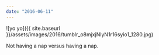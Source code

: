 ```yaml
---
date: "2016-06-11"
---
```


![yo yo]({{ site.baseurl }}/assets/images/2016/tumblr_o8mjxjNlyN1r16syio1_1280.jpg)

Not having a nap versus having a nap.
